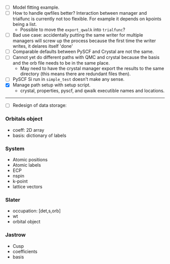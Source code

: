- [ ] Model fitting example.
- [ ] How to handle qwfiles better? Interaction between manager and trialfunc is currently not too flexible. For example it depends on kpoints being a list.
  - Possible to move the `export_qwalk` into `trialfunc`?
- [ ] Bad use case: accidentally putting the same writer for multiple managers
      will screw up the process because the first time the writer writes, it delares itself 'done'
- [ ] Comparable defaults between PySCF and Crystal are not the same.
- [ ] Cannot yet do different paths with QMC and crystal because the basis and the orb file needs to be in the same place.
  - May need to have the crystal manager export the results to the same directory (this means there are redundant files then).
- [ ] PySCF Si run in `simple_test` doesn't make any sense.
- [x] Manage path setup with setup script.
  - crystal, properties, pyscf, and qwalk executible names and locations.
 ---------------------------------------
- [ ] Redesign of data storage:
### Orbitals object
 - coeff: 2D array
 - basis: dictionary of labels

### System
 - Atomic positions 
 - Atomic labels
 - ECP 
 - nspin
 - k-point
 - lattice vectors
 
### Slater
 - occupation: [det,s,orb]
 - wt
 - orbital object
 
### Jastrow
 - Cusp
 - coefficients
 - basis
